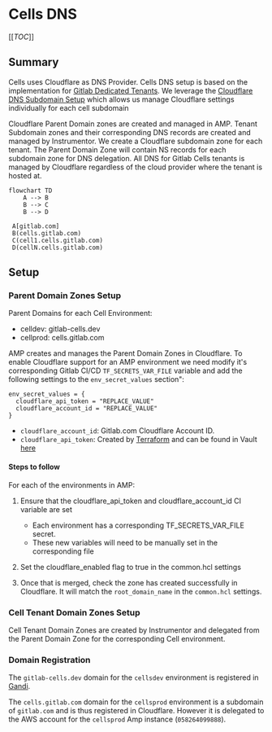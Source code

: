 # Cells DNS

[[_TOC_]]

## Summary

Cells uses Cloudflare as DNS Provider. Cells DNS setup is based on the implementation for [Gitlab Dedicated Tenants](https://gitlab.com/gitlab-com/gl-infra/gitlab-dedicated/team/-/blob/main/architecture/blueprints/cloudflare_waf.md#1-gitlab-dedicated-dns-setup). We leverage the [Cloudflare DNS Subdomain Setup](https://developers.cloudflare.com/dns/zone-setups/subdomain-setup/) which allows us manage Cloudflare settings individually for each cell subdomain

Cloudflare Parent Domain zones are created and managed in AMP. Tenant Subdomain zones and their corresponding DNS records are created and managed by Instrumentor. We create a Cloudflare subdomain zone for each tenant. The Parent Domain Zone will contain NS records for each subdomain zone for DNS delegation. All DNS for Gitlab Cells tenants is managed by Cloudflare regardless of the cloud provider where the tenant is hosted at.

```mermaid
flowchart TD
    A --> B
    B --> C
    B --> D

 A[gitlab.com]
 B(cells.gitlab.com)
 C(cell1.cells.gitlab.com)
 D(cellN.cells.gitlab.com)
```

## Setup

### Parent Domain Zones Setup

Parent Domains for each Cell Environment:

- celldev: gitlab-cells.dev
- cellprod: cells.gitlab.com

AMP creates and manages the Parent Domain Zones in Cloudflare. To enable Cloudflare support for an AMP environment we need modify it's corresponding Gitlab CI/CD `TF_SECRETS_VAR_FILE` variable and add the following settings to the `env_secret_values` section":

```
env_secret_values = {
  cloudflare_api_token = "REPLACE_VALUE"
  cloudflare_account_id = "REPLACE_VALUE"
}
```

- `cloudflare_account_id`: Gitlab.com Cloudflare Account ID.
- `cloudflare_api_token`: Created by [Terraform](https://ops.gitlab.net/gitlab-com/gl-infra/config-mgmt/-/blob/main/environments/cloudflare/api_tokens.tf#L61) and can be found in Vault [here](https://vault.gitlab.net/ui/vault/secrets/ci/kv/ops-gitlab-net%2Fgitlab-com%2Fgl-infra%2Fconfig-mgmt%2Fcloudflare%2Foutputs%2Fcloudflare_gitlab_cellsdev_amp_token)

#### Steps to follow

For each of the environments in AMP:

1. Ensure that the cloudflare_api_token and cloudflare_account_id CI variable are set
    - Each environment has a corresponding TF_SECRETS_VAR_FILE secret.
    - These new variables will need to be manually set in the corresponding file

1. Set the cloudflare_enabled flag to true in the common.hcl settings
1. Once that is merged, check the zone has created successfully in Cloudflare. It will match the `root_domain_name` in the `common.hcl` settings.

### Cell Tenant Domain Zones Setup

Cell Tenant Domain Zones are created by Instrumentor and delegated from the Parent Domain Zone for the corresponding Cell environment.

### Domain Registration

The `gitlab-cells.dev` domain for the `cellsdev` environment is registered in [Gandi](https://admin.gandi.net/domain/4ec14596-4d5a-11e8-9fb1-00163ee24379/gitlab-cells.dev/nameservers).

The `cells.gitlab.com` domain for the `cellsprod` environment is a subdomain of `gitlab.com` and is thus registered in Cloudflare. However it is delegated to the AWS account for the `cellsprod` Amp instance (`058264099888`).
